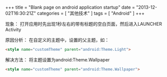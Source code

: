 +++
title = "Blank page on android application startup"
date = "2013-12-02T16:30:21Z"
categories = [
    "其他技术"
]
tags = [
    "Android"
]
+++

现象： 打开应用时先出现1秒左右的带有标题的空白页面，然后进入LAUNCHER Activity

原因分析： 在自定义的主题中，设置的父主题，如：

```html
<style name="customTheme" parent="android:Theme.Light">
```

解决方法： 将主题设置为android:Theme.Wallpaper

```html
<style name="customTheme" parent="android:Theme.Wallpaper">
```
